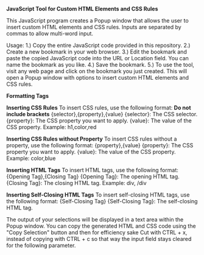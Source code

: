 **JavaScript Tool for Custom HTML Elements and CSS Rules**

This JavaScript program creates a Popup window that allows the user to insert custom HTML elements and CSS rules. Inputs are separated by commas to allow multi-word input.

Usage:
1.) Copy the entire JavaScript code provided in this repository.
2.) Create a new bookmark in your web browser.
3.) Edit the bookmark and paste the copied JavaScript code into the URL or Location field. You can name the bookmark as you like.
4.) Save the bookmark.
5.) To use the tool, visit any web page and click on the bookmark you just created. This will open a Popup window with options to insert custom HTML elements and CSS rules.

**Formatting Tags**

**Inserting CSS Rules**
To insert CSS rules, use the following format:
**Do not include brackets**
{selector},{property},{value}
    {selector}: The CSS selector.
    {property}: The CSS property you want to apply.
    {value}: The value of the CSS property.
Example:
h1,color,red

**Inserting CSS Rules without Property**
To insert CSS rules without a property, use the following format:
{property},{value}
    {property}: The CSS property you want to apply.
    {value}: The value of the CSS property.
Example:
color,blue

**Inserting HTML Tags**
To insert HTML tags, use the following format:
{Opening Tag},{Closing Tag}
    {Opening Tag}: The opening HTML tag.
    {Closing Tag}: The closing HTML tag.
Example:
div, /div

**Inserting Self-Closing HTML Tags**
To insert self-closing HTML tags, use the following format:
{Self-Closing Tag}
    {Self-Closing Tag}: The self-closing HTML tag.

The output of your selections will be displayed in a text area within the Popup window. You can copy the generated HTML and CSS code using the "Copy Selection" button and then for efficiency sake Cut with CTRL + x, instead of copying with CTRL + c so that way the input field stays cleared for the following parameter.
